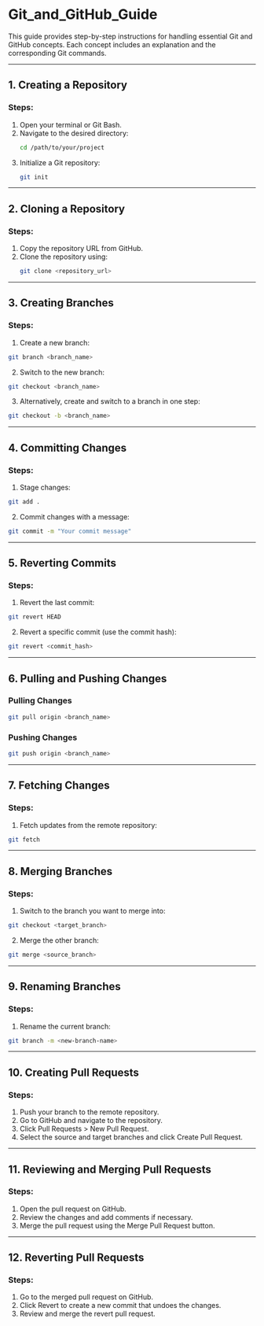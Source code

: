 # Git_and_GitHub_Guide

This guide provides step-by-step instructions for handling essential Git and GitHub concepts. Each concept includes an explanation and the corresponding Git commands.

---

## 1. Creating a Repository

### Steps:
1. Open your terminal or Git Bash.
2. Navigate to the desired directory:  
   ```bash
   cd /path/to/your/project
   ```
3. Initialize a Git repository:
   ```bash
   git init
   ```  
---

## 2. Cloning a Repository

### Steps:
1. Copy the repository URL from GitHub.
2. Clone the repository using:  
   ```bash
   git clone <repository_url>
   ```  
----

## 3. Creating Branches

### Steps:
1. Create a new branch:  
```bash
git branch <branch_name>
```
2. Switch to the new branch:
```bash
git checkout <branch_name>
```
3. Alternatively, create and switch to a branch in one step:
```bash
git checkout -b <branch_name>
```
---

## 4. Committing Changes

### Steps:
1. Stage changes:
```bash
git add .
```
2. Commit changes with a message:
```bash
git commit -m "Your commit message"
```

---

## 5. Reverting Commits

### Steps:
1. Revert the last commit:
```bash
git revert HEAD
```
2. Revert a specific commit (use the commit hash):
```bash
git revert <commit_hash>
```

---

## 6. Pulling and Pushing Changes

### Pulling Changes
```bash
git pull origin <branch_name>
```
### Pushing Changes
```bash
git push origin <branch_name>
```

---

## 7. Fetching Changes
### Steps:
1. Fetch updates from the remote repository:
```bash
git fetch
```

---

## 8. Merging Branches
### Steps:
1. Switch to the branch you want to merge into:
```bash
git checkout <target_branch>
```
2. Merge the other branch:
```bash
git merge <source_branch>
```
---

## 9. Renaming Branches
### Steps:
1. Rename the current branch:
```bash
git branch -m <new-branch-name>
```

---

## 10. Creating Pull Requests
### Steps:
1. Push your branch to the remote repository.
2. Go to GitHub and navigate to the repository.
3. Click Pull Requests > New Pull Request.
4. Select the source and target branches and click Create Pull Request.

---

## 11. Reviewing and Merging Pull Requests
### Steps:
1. Open the pull request on GitHub.
2. Review the changes and add comments if necessary.
3. Merge the pull request using the Merge Pull Request button.

---

## 12. Reverting Pull Requests
### Steps:
1. Go to the merged pull request on GitHub.
2. Click Revert to create a new commit that undoes the changes.
3. Review and merge the revert pull request.



   
   
